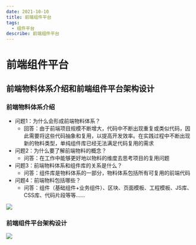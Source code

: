 ```yaml
---
date: 2021-10-10
title: 前端组件平台
tags:
  - 组件平台
describe: 前端组件平台
---
```


# 前端组件平台

## 前端物料体系介绍和前端组件平台架构设计

### 前端物料体系介绍

- 问题1：为什么会形成前端物料体系？
  - 回答：由于前端项目规模不断增大，代码中不断出现重复或类似代码，因此需要将这些代码抽象和复用，以提高开发效率。在实践过程中不断出现新的物料类型，单纯组件库已经无法满足代码复用的需求
- 问题2：为什么要了解前端物料的概念？
  - 问答：在工作中能够更好地以物料的维度去思考项目的复用问题
- 问题3：前端物料体系和组件库的关系是什么？
  - 问答：组件库是物料体系的一部分，物料体系包括所有可复用的前端代码
- 问题4：前端物料包括哪些？
  - 问答：组件（基础组件+业务组件）、区块、页面模板、工程模板、JS库、CSS库、代码片段等等……

![](https://oss.filway.cn/filway-blog/fe-component-paltform/60fc10c40987f68606241284.png)

### 前端组件平台架构设计

![](https://oss.filway.cn/filway-blog/fe-component-paltform/60fc10ce0868a17007441022.jpeg)

